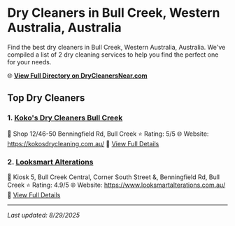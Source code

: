 # Dry Cleaners in Bull Creek, Western Australia, Australia

Find the best dry cleaners in Bull Creek, Western Australia, Australia. We've compiled a list of 2 dry cleaning services to help you find the perfect one for your needs.

🌐 **[View Full Directory on DryCleanersNear.com](https://drycleanersnear.com/city/Australia/Western%20Australia/Bull%20Creek)**

## Top Dry Cleaners

### 1. [Koko's Dry Cleaners Bull Creek](https://drycleanersnear.com/dryCleaner/68ad15fa1d9ee695c9252c39/koko-s-dry-cleaners-bull-creek)
📍 Shop 12/46-50 Benningfield Rd, Bull Creek
⭐ Rating: 5/5
🌐 Website: https://kokosdrycleaning.com.au/
🔗 [View Full Details](https://drycleanersnear.com/dryCleaner/68ad15fa1d9ee695c9252c39/koko-s-dry-cleaners-bull-creek)

### 2. [Looksmart Alterations](https://drycleanersnear.com/dryCleaner/68ad16a41d9ee695c925328e/looksmart-alterations)
📍 Kiosk 5, Bull Creek Central, Corner South Street &, Benningfield Rd, Bull Creek
⭐ Rating: 4.9/5
🌐 Website: https://www.looksmartalterations.com.au/
🔗 [View Full Details](https://drycleanersnear.com/dryCleaner/68ad16a41d9ee695c925328e/looksmart-alterations)


---

*Last updated: 8/29/2025*
